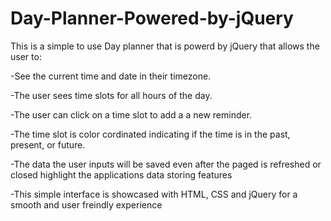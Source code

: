 # Day-Planner-Powered-by-jQuery
This is a simple to use Day planner that is powerd by jQuery that allows the user to:

-See the current time and date in their timezone.

-The user sees time slots for all hours of the day.

-The user can click on a time slot to add a a new reminder. 

-The time slot is color cordinated indicating if the time is in the past, present, or future.

-The data the user inputs will be saved even after the paged is refreshed or closed highlight the applications data storing features 

-This simple interface is showcased  with HTML, CSS and jQuery for a smooth and user freindly experience 

